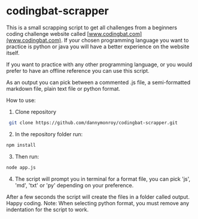 # codingbat-scrapper

This is a small scrapping script to get all challenges from a beginners coding challenge website called [www.codingbat.com](www.codingbat.com). If your chosen programming language you want to practice is python or java you will have a better experience on the website itself.

If you want to practice with any other programming language, or you would prefer to have an offline reference you can use this script.

As an output you can pick between a commented .js file, a semi-formatted markdown file, plain text file or python format.

How to use:

1. Clone repository

```bash
 git clone https://github.com/dannymonroy/codingbat-scrapper.git
```

2. In the repository folder run:

```bash
npm install
```

3. Then run: 

```bash
node app.js
```
4. The script will prompt you in terminal for a format file, you can pick 'js', 'md', 'txt' or 'py' depending on your preference.

After a few seconds the script will create the files in a folder called output. Happy coding. Note: When selecting python format, you must remove any indentation for the script to work.